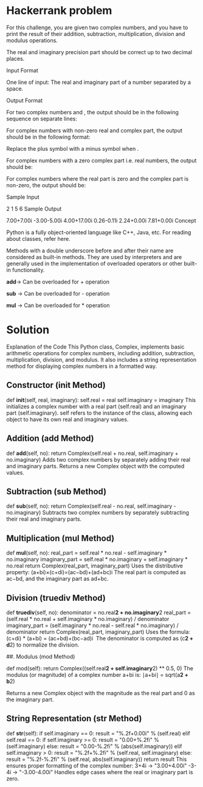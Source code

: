 # Hackerrank problem

For this challenge, you are given two complex numbers, and you have to print the result of their addition, subtraction, multiplication, division and modulus operations.

The real and imaginary precision part should be correct up to two decimal places.

Input Format

One line of input: The real and imaginary part of a number separated by a space.

Output Format

For two complex numbers  and , the output should be in the following sequence on separate lines:


For complex numbers with non-zero real and complex part, the output should be in the following format:

Replace the plus symbol  with a minus symbol  when .

For complex numbers with a zero complex part i.e. real numbers, the output should be:

For complex numbers where the real part is zero and the complex part is non-zero, the output should be:

Sample Input

2 1
5 6
Sample Output

7.00+7.00i
-3.00-5.00i
4.00+17.00i
0.26-0.11i
2.24+0.00i
7.81+0.00i
Concept

Python is a fully object-oriented language like C++, Java, etc. For reading about classes, refer here.

Methods with a double underscore before and after their name are considered as built-in methods. They are used by interpreters and are generally used in the implementation of overloaded operators or other built-in functionality.

__add__-> Can be overloaded for + operation

__sub__ -> Can be overloaded for - operation

__mul__ -> Can be overloaded for * operation

# Solution 

Explanation of the Code
This Python class, Complex, implements basic arithmetic operations for complex numbers, including addition, subtraction, multiplication, division, and modulus. It also includes a string representation method for displaying complex numbers in a formatted way.

## Constructor (__init__ Method)

def __init__(self, real, imaginary):
    self.real = real
    self.imaginary = imaginary
This initializes a complex number with a real part (self.real) and an imaginary part (self.imaginary).
self refers to the instance of the class, allowing each object to have its own real and imaginary values.


## Addition (__add__ Method)

def __add__(self, no):
    return Complex(self.real + no.real, self.imaginary + no.imaginary)
Adds two complex numbers by separately adding their real and imaginary parts.
Returns a new Complex object with the computed values.


## Subtraction (__sub__ Method)

def __sub__(self, no):
    return Complex(self.real - no.real, self.imaginary - no.imaginary)
Subtracts two complex numbers by separately subtracting their real and imaginary parts.


## Multiplication (__mul__ Method)

def __mul__(self, no):
    real_part = self.real * no.real - self.imaginary * no.imaginary
    imaginary_part = self.real * no.imaginary + self.imaginary * no.real
    return Complex(real_part, imaginary_part)
Uses the distributive property:
(a+bi)×(c+di)=(ac−bd)+(ad+bc)i
The real part is computed as ac−bd, and the imaginary part as ad+bc.


## Division (__truediv__ Method)

def __truediv__(self, no):
    denominator = no.real**2 + no.imaginary**2
    real_part = (self.real * no.real + self.imaginary * no.imaginary) / denominator
    imaginary_part = (self.imaginary * no.real - self.real * no.imaginary) / denominator
    return Complex(real_part, imaginary_part)
Uses the formula: (c+di) * (a+bi) = (ac+bd)+(bc−ad)i
​
 The denominator is computed as (c**2 + d**2) to normalize the division.
 
##. Modulus (mod Method)

def mod(self):
    return Complex((self.real**2 + self.imaginary**2) ** 0.5, 0)
The modulus (or magnitude) of a complex number a+bi is: ∣a+bi∣ = sqrt(a**2 + b**2)

Returns a new Complex object with the magnitude as the real part and 0 as the imaginary part.


## String Representation (__str__ Method)

def __str__(self):
    if self.imaginary == 0:
        result = "%.2f+0.00i" % (self.real)
    elif self.real == 0:
        if self.imaginary >= 0:
            result = "0.00+%.2fi" % (self.imaginary)
        else:
            result = "0.00-%.2fi" % (abs(self.imaginary))
    elif self.imaginary > 0:
        result = "%.2f+%.2fi" % (self.real, self.imaginary)
    else:
        result = "%.2f-%.2fi" % (self.real, abs(self.imaginary))
    return result
This ensures proper formatting of the complex number:
3+4i → "3.00+4.00i"
-3-4i → "-3.00-4.00i"
Handles edge cases where the real or imaginary part is zero.
